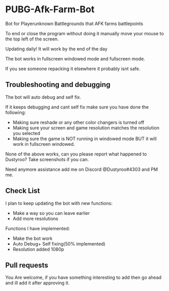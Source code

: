 # PUBG-Afk-Farm-Bot

Bot for Playerunknown Battlegrounds that AFK farms battlepoints

To end or close the program without doing it manually move your mouse to the top left of the screen.

Updating daily! It will work by the end of the day

The bot works in fullscreen windowed mode and fullscreen mode.

If you see someone repacking it elsewhere it probably isnt safe.

## Troubleshooting and debugging 

The bot will auto debug and self fix.

If it keeps debugging and cant self fix make sure you have done the following:

* Making sure reshade or any other color changers is turned off
* Making sure your screen and game resolution matches the resolution you selected
* Making sure the game is NOT running in windowed mode BUT it will work in fullscreen windowed.

None of the above works, can you please report what happened to Dustyroo? Take screenshots if you can.

Need anymore assistance add me on Discord @Dustyroo#4303 and PM me.

## Check List

I plan to keep updating the bot with new functions:
* Make a way so you can leave earlier
* Add more resolutions

Functions I have implemented:
* Make the bot work
* Auto Debug+ Self fixing(50% implemented)
* Resolution added 1080p
## Pull requests

You Are welcome, if you have something interesting to add then go ahead and ill add it after approving it.
